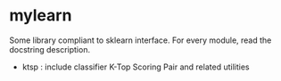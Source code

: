 # mylearn
Some library compliant to sklearn interface. For every module, read the docstring description.

- ktsp : include classifier K-Top Scoring Pair and related utilities
